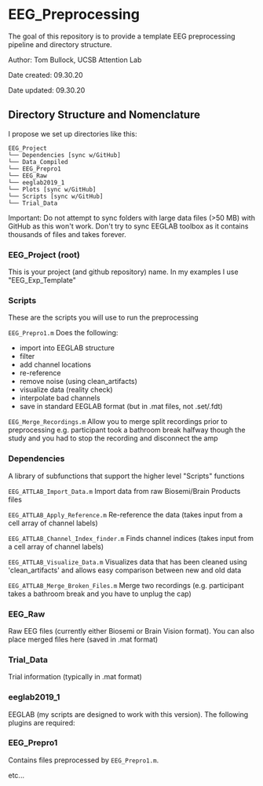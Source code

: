 # EEG_Preprocessing

The goal of this repository is to provide a template EEG preprocessing pipeline and directory structure.

Author: Tom Bullock, UCSB Attention Lab

Date created: 09.30.20

Date updated: 09.30.20

## Directory Structure and Nomenclature 

I propose we set up directories like this:
```
EEG_Project
└── Dependencies [sync w/GitHub]
└── Data_Compiled
└── EEG_Prepro1
└── EEG_Raw
└── eeglab2019_1
└── Plots [sync w/GitHub]
└── Scripts [sync w/GitHub]
└── Trial_Data
```
Important: Do not attempt to sync folders with large data files (>50 MB) with GitHub as this won't work.  Don't try to sync EEGLAB toolbox as it contains thousands of files and takes forever.

### EEG_Project (root)

This is your project (and github repository) name.  In my examples I use "EEG_Exp_Template"

### Scripts

These are the scripts you will use to run the preprocessing

`EEG_Prepro1.m` Does the following:

* import into EEGLAB structure
* filter
* add channel locations
* re-reference
* remove noise (using clean_artifacts)
* visualize data (reality check)
* interpolate bad channels
* save in standard EEGLAB format (but in .mat files, not .set/.fdt)

`EEG_Merge_Recordings.m` Allow you to merge split recordings prior to preprocessing e.g. participant took a bathroom break halfway though the study and you had to stop the recording and disconnect the amp

### Dependencies

A library of subfunctions that support the higher level "Scripts" functions

`EEG_ATTLAB_Import_Data.m` Import data from raw Biosemi/Brain Products files

`EEG_ATTLAB_Apply_Reference.m` Re-reference the data (takes input from a cell array of channel labels)

`EEG_ATTLAB_Channel_Index_finder.m` Finds channel indices (takes input from a cell array of channel labels)

`EEG_ATTLAB_Visualize_Data.m` Visualizes data that has been cleaned using 'clean_artifacts' and allows easy comparison between new and old data

`EEG_ATTLAB_Merge_Broken_Files.m` Merge two recordings (e.g. participant takes a bathroom break and you have to unplug the cap)

### EEG_Raw

Raw EEG files (currently either Biosemi or Brain Vision format).  You can also place merged files here (saved in .mat format)

### Trial_Data

Trial information (typically in .mat format)

### eeglab2019_1

EEGLAB (my scripts are designed to work with this version).  The following plugins are required:

### EEG_Prepro1

Contains files preprocessed by `EEG_Prepro1.m`.

etc...






